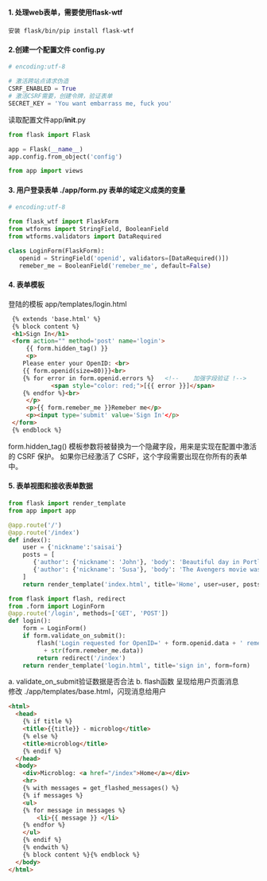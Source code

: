 #### 1. 处理web表单，需要使用flask-wtf
    安装 flask/bin/pip install flask-wtf
	
#### 2.创建一个配置文件 config.py
``` python
# encoding:utf-8

# 激活跨站点请求伪造
CSRF_ENABLED = True
# 激活CSRF需要，创建令牌，验证表单
SECRET_KEY = 'You want embarrass me, fuck you'
```
读取配置文件app/__init__.py
``` python    
from flask import Flask

app = Flask(__name__)
app.config.from_object('config')

from app import views
```
#### 3. 用户登录表单 ./app/form.py  	表单的域定义成类的变量
``` python
# encoding:utf-8

from flask_wtf import FlaskForm
from wtforms import StringField, BooleanField
from wtforms.validators import DataRequired

class LoginForm(FlaskForm):
   openid = StringField('openid', validators=[DataRequired()])
   remeber_me = BooleanField('remeber_me', default=False)
```

		
#### 4. 表单模板
登陆的模板  app/templates/login.html
``` html
 {% extends 'base.html' %}
 {% block content %}
 <h1>Sign In</h1>   
 <form action="" method='post' name='login'>
     {{ form.hidden_tag() }}
     <p>            
	Please enter your OpenID: <br>
	{{ form.openid(size=80)}}<br>
	{% for error in form.openid.errors %}   <!--	加强字段验证 !-->
			<span style="color: red;">[{{ error }}]</span>
	{% endfor %}<br>
     </p>           
     <p>{{ form.remeber_me }}Remeber me</p>
     <p><input type='submit' value='Sign In'</p>
 </form>            
 {% endblock %}     
```                           
form.hidden_tag() 模板参数将被替换为一个隐藏字段，用来是实现在配置中激活的 CSRF 保护。
	                  如果你已经激活了 CSRF，这个字段需要出现在你所有的表单中。
                           
#### 5. 表单视图和接收表单数据   
``` python
from flask import render_template
from app import app

@app.route('/')
@app.route('/index')
def index():
	user = {'nickname':'saisai'}
	posts = [
	   {'author': {'nickname': 'John'}, 'body': 'Beautiful day in Portland'},
	   {'author': {'nickname': 'Susa'}, 'body': 'The Avengers movie was cool'},
	]
	return render_template('index.html', title='Home', user=user, posts=posts)

from flask import flash, redirect
from .form import LoginForm
@app.route('/login', methods=['GET', 'POST'])
def login():
	form = LoginForm()
	if form.validate_on_submit():
	    flash('Login requested for OpenID=' + form.openid.data + ' remeber me='\
		  + str(form.remeber_me.data))
	    return redirect('/index')
	return render_template('login.html', title='sign in', form=form)
```
a. validate_on_submit验证数据是否合法
b. flash函数 呈现给用户页面消息      
修改 ./app/templates/base.html，闪现消息给用户
``` html
<html>                 
  <head>               
	{% if title %}     
	<title>{{title}} - microblog</title>
	{% else %}         
	<title>microblog</title>
	{% endif %}        
  </head>              
  <body>               
	<div>Microblog: <a href="/index">Home</a></div>
	<hr>               
	{% with messages = get_flashed_messages() %}
	{% if messages %}  
	<ul>               
	{% for message in messages %}
		<li>{{ message }} </li>
	{% endfor %}       
	</ul>              
	{% endif %}        
	{% endwith %}      
	{% block content %}{% endblock %}
  </body>              
</html>                
```
